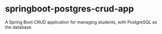 # springboot-postgres-crud-app
A Spring Boot CRUD application for managing students, with PostgreSQL as the database.
